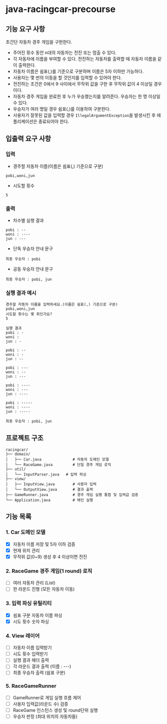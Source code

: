 # java-racingcar-precourse

## 기능 요구 사항

초간단 자동차 경주 게임을 구현한다.

- 주어진 횟수 동안 n대의 자동차는 전진 또는 멈출 수 있다.
- 각 자동차에 이름을 부여할 수 있다. 전진하는 자동차를 출력할 때 자동차 이름을 같이 출력한다.
- 자동차 이름은 쉼표(,)를 기준으로 구분하며 이름은 5자 이하만 가능하다.
- 사용자는 몇 번의 이동을 할 것인지를 입력할 수 있어야 한다.
- 전진하는 조건은 0에서 9 사이에서 무작위 값을 구한 후 무작위 값이 4 이상일 경우이다.
- 자동차 경주 게임을 완료한 후 누가 우승했는지를 알려준다. 우승자는 한 명 이상일 수 있다.
- 우승자가 여러 명일 경우 쉼표(,)를 이용하여 구분한다.
- 사용자가 잘못된 값을 입력할 경우 `IllegalArgumentException`을 발생시킨 후 애플리케이션은 종료되어야 한다.

## 입출력 요구 사항

### 입력
- 경주할 자동차 이름(이름은 쉼표(,) 기준으로 구분)
```
pobi,woni,jun
```
- 시도할 횟수
```
5
```

### 출력
- 차수별 실행 결과
```
pobi : --
woni : ----
jun : ---
```
- 단독 우승자 안내 문구
```
최종 우승자 : pobi
```
- 공동 우승자 안내 문구
```
최종 우승자 : pobi, jun
```

### 실행 결과 예시
```
경주할 자동차 이름을 입력하세요.(이름은 쉼표(,) 기준으로 구분)
pobi,woni,jun
시도할 횟수는 몇 회인가요?
5

실행 결과
pobi : -
woni :
jun : -

pobi : --
woni : -
jun : --

pobi : ---
woni : --
jun : ---

pobi : ----
woni : ---
jun : ----

pobi : -----
woni : ----
jun : -----

최종 우승자 : pobi, jun
```

## 프로젝트 구조

```
racingcar/
├── domain/
│   ├── Car.java              # 자동차 도메인 모델
│   └── RaceGame.java         # 단일 경주 게임 로직
├── util/
│   └── InputParser.java   # 입력 파싱
├── view/
│   ├── InputView.java        # 사용자 입력
│   └── OutputView.java       # 결과 출력
├── GameRunner.java           # 경주 게임 실행 통합 및 입력값 검증
└── Application.java          # 메인 실행
```

## 기능 목록

### 1. Car 도메인 모델
- [X] 자동차 이름 저장 및 5자 이하 검증
- [X] 현재 위치 관리
- [X] 무작위 값(0~9) 생성 후 4 이상이면 전진

### 2. RaceGame 경주 게임(1 round) 로직
- [ ] 여러 자동차 관리 (List<Car>)
- [ ] 한 라운드 진행 (모든 자동차 이동)

### 3. 입력 파싱 유틸리티
- [X] 쉼표 구분 자동차 이름 파싱
- [X] 시도 횟수 숫자 파싱

### 4. View 레이어
- [ ] 자동차 이름 입력받기
- [ ] 시도 횟수 입력받기
- [ ] 실행 결과 헤더 출력
- [ ] 각 라운드 결과 출력 (이름 : ---)
- [ ] 최종 우승자 출력 (쉼표 구분)

### 5. RaceGameRunner
- [ ] GameRunner로 게임 실행 흐름 제어
- [ ] 사용자 입력값(라운드 수) 검증
- [ ] RaceGame 인스턴스 생성 및 round단위 실행
- [ ] 우승자 판정 (최대 위치의 자동차들)
